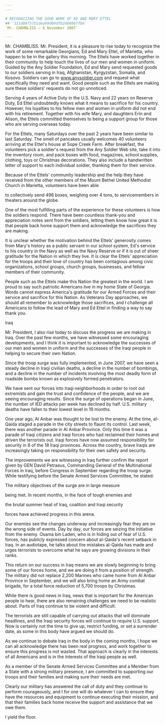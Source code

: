 ```yaml
---
---

# RECOGNIZING THE GOOD WORK OF ED AND MARY ETTEL
## `331d0975751dea99d09dfb2d6086ffb6`
`Mr. CHAMBLISS — 6 November 2007`

---
```



Mr. CHAMBLISS. Mr. President, it is a pleasure to rise today to 
recognize the work of some remarkable Georgians, Ed and Mary Ettel, of 
Marietta, who happen to be in the gallery this morning. The Ettels have 
worked together in their community to help touch the lives of our men 
and women in uniform. Guided by the Any Soldier Foundation, Ed and Mary 
send requested goods to our soldiers serving in Iraq, Afghanistan, 
Kyrgyzstan, Somalia, and Kosovo. Soldiers can go to www.anysoldier.com 
and request what specifically they need and want. Good people such as 
the Ettels are making sure these soldiers' requests do not go 
unnoticed.

Serving 4 years of Active Duty in the U.S. Navy and 22 years on 
Reserve Duty, Ed Ettel undoubtedly knows what it means to sacrifice for 
his country. However, his loyalties to his fellow men and women in 
uniform did not end with his retirement. Together with his wife Mary, 
and daughters Erin and Alison, the Ettels committed themselves to being 
a support group for those who are serving overseas today.

For the Ettels, many Saturdays over the past 2 years have been 
similar to last Saturday. The smell of pancakes usually welcomes 40 
volunteers arriving at the Ettel's house at Sope Creek Farm. After 
breakfast, the volunteers pick a soldier's request from the Any Soldier 
Web site, take it into the inventory room, and pack boxes with food, 
magazines, school supplies, clothing, toys or Christmas decorations. 
They also include a handwritten letter of support to each individual 
soldier, thanking them for their service.

Because of the Ettels' community leadership and the help they have 
received from the other members of the Mount Bethel United Methodist 
Church in Marietta, volunteers have been able


to collectively send 496 boxes, weighing over 4 tons, to servicemembers 
in theaters around the globe.

One of the most fulfilling parts of the experience for these 
volunteers is how the soldiers respond. There have been countless 
thank-you and appreciation notes sent from the soldiers, letting them 
know how great it is that people back home support them and acknowledge 
the sacrifices they are making.

It is unclear whether the motivation behind the Ettels' generosity 
comes from Mary's history as a public servant in our school system, 
Ed's service to his country in the Navy as well as the Navy Reserve or 
if it is out of sheer gratitude for the Nation in which they live. It 
is clear the Ettels' appreciation for the troops and their love of 
country has been contagious among civic organizations, school groups, 
church groups, businesses, and fellow members of their community.

People such as the Ettels make this Nation the greatest in the world. 
I am proud to say such patriotic Americans live in my home State of 
Georgia. Words cannot express America's gratitude for our Armed Forces 
and their service and sacrifice for this Nation. As Veterans Day 
approaches, we should all remember to acknowledge those sacrifices, and 
I challenge all Americans to follow the lead of Mary and Ed Ettel in 
finding a way to say thank you.



















Iraq


Mr. President, I also rise today to discuss the progress we are 
making in Iraq. Over the past few months, we have witnessed some 
encouraging developments, and I think it is important to acknowledge 
the successes of our men and women in uniform and the successes of the 
Iraqi people in helping to secure their own Nation.

Since the troop surge was fully implemented, in June 2007, we have 
seen a steady decline in Iraqi civilian deaths, a decline in the number 
of bombings, and a decline in the number of incidents involving the 
most deadly form of roadside bombs known as explosively formed 
penetrators.

We have sent our forces into Iraqi neighborhoods in order to root out 
extremists and gain the trust and confidence of the people, and we are 
seeing encouraging results. Since the surge of operations began in 
June, the number of IED attacks per week has declined by half. U.S. 
military deaths have fallen to their lowest level in 19 months.

One year ago, Al Anbar was thought to be lost to the enemy. At the 
time, al-Qaida staged a parade in the city streets to flaunt its 
control. Last week, there was another parade in Al Anbar Province. Only 
this time it was a parade of Iraqi citizens and Iraqi forces who had 
reclaimed their homes and driven the terrorists out. Iraqi forces have 
now assumed responsibility for security in 8 of the 18 Iraqi provinces. 
Across the country, brave Iraqis are increasingly taking on 
responsibility for their own safety and security.

The improvements we are witnessing in Iraq further confirm the report 
given by GEN David Petraeus, Commanding General of the Multinational 
Forces in Iraq, before Congress in September regarding the troop surge. 
While testifying before the Senate Armed Services Committee, he stated:




 The military objectives of the surge are in large measure 


 being met. In recent months, in the face of tough enemies and 


 the brutal summer heat of Iraq, coalition and Iraqi security 


 forces have achieved progress in this arena.


Our enemies see the changes underway and increasingly fear they are 
on the wrong side of events. Day by day, our forces are seizing the 
initiative from the enemy. Osama bin Laden, who is in hiding out of 
fear of U.S. forces, has publicly expressed concern about al-Qaida's 
recent setback in Iraq. In an audiotape, he talks about the mistakes 
al-Qaida has made and urges terrorists to overcome what he says are 
growing divisions in their ranks.

This return on our success in Iraq means we are slowly beginning to 
bring some of our forces home, and we are doing it from a position of 
strength. The military did not replace 2,200 Marines who came home from 
Al Anbar Province in September, and we will also bring home an Army 
combat brigade, for a total force reduction of 5,700 troops by 
Christmas.

While there is good news in Iraq, news that is important for the 
American people to hear, there are also remaining challenges we need to 
be realistic about. Parts of Iraq continue to be violent and difficult.

The terrorists are still capable of carrying out attacks that will 
dominate headlines, and the Iraqi security forces will continue to 
require U.S. support. Now is certainly not the time to give up, 
restrict funding, or set a surrender date, as some in this body have 
argued we should do.

As we continue to debate Iraq in the body in the coming months, I 
hope we can all acknowledge there has been real progress, and work 
together to ensure this progress is not wasted. That approach is 
clearly in the interests of all Americans and is in the interests of 
the Iraqi people as well.

As a member of the Senate Armed Services Committee and a Member from 
a State with a strong military presence, I am committed to supporting 
our troops and their families and making sure their needs are met.

Clearly our military has answered the call of duty and they continue 
to perform courageously, and I for one will do whatever I can to ensure 
they have the resources and equipment to continue executing their 
mission, and that their families back home receive the support and 
assistance that we owe them.

I yield the floor.